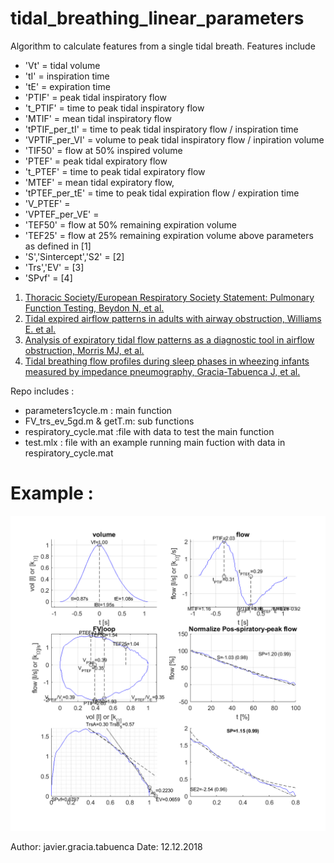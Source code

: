 # tidal_breathing_linear_parameters
Algorithm to calculate features from a single tidal breath. 
Features include 

- 'Vt' = tidal volume 
- 'tI' = inspiration time
- 'tE' = expiration time
- 'PTIF' = peak tidal inspiratory flow
- 't_PTIF' = time to peak tidal inspiratory flow
- 'MTIF' = mean tidal inspiratory flow
- 'tPTIF_per_tI' = time to peak tidal inspiratory flow / inspiration time 
- 'VPTIF_per_VI' = volume to peak tidal inspiratory flow / inpiration volume 
- 'TIF50' = flow at 50% inspired volume
- 'PTEF' = peak tidal expiratory flow 
- 't_PTEF' = time to peak tidal expiratory flow 
- 'MTEF' = mean tidal expiratory flow,
- 'tPTEF_per_tE' = time to peak tidal expiration flow / expiration time  
- 'V_PTEF' = 
- 'VPTEF_per_VE' = 
- 'TEF50' = flow at 50% remaining expiration volume
- 'TEF25' = flow at 25% remaining expiration volume
above parameters as defined in [1]
- 'S','Sintercept','S2' = [2]
- 'Trs','EV' = [3]
- 'SPvf' = [4]

1. [Thoracic Society/European Respiratory Society Statement: Pulmonary Function Testing, Beydon N, et al.](https://www.ncbi.nlm.nih.gov/pubmed/17545458)
2. [Tidal expired airflow patterns in adults with airway obstruction,  Williams E. et al.](https://erj.ersjournals.com/content/12/5/1118.short)
3. [Analysis of expiratory tidal flow patterns as a diagnostic tool in airflow obstruction, Morris MJ, et al. ](https://erj.ersjournals.com/content/12/5/1113.short)
4. [Tidal breathing flow profiles during sleep phases in wheezing infants measured by impedance pneumography,  Gracia-Tabuenca J, et al. ](https://www.physiology.org/doi/abs/10.1152/japplphysiol.01007.2018)


Repo includes :

- parameters1cycle.m : main function 
- FV_trs_ev_5gd.m & getT.m: sub functions
- respiratory_cycle.mat :file with data to test the main function 
- test.mlx : file with an example running main fuction with data in respiratory_cycle.mat

# Example : 

![alt text](img/example.png "Logo Title Text 1")


Author: javier.gracia.tabuenca   Date: 12.12.2018
